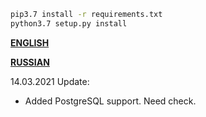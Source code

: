 ```bash
pip3.7 install -r requirements.txt
python3.7 setup.py install
```

[**ENGLISH**](https://github.com/dvjdjvu/hdbpp/blob/master/README_ENGLISH.md)

[**RUSSIAN**](https://github.com/dvjdjvu/hdbpp/blob/master/README_RUSSIAN.md)

14.03.2021 Update:
+ Added PostgreSQL support. Need check.